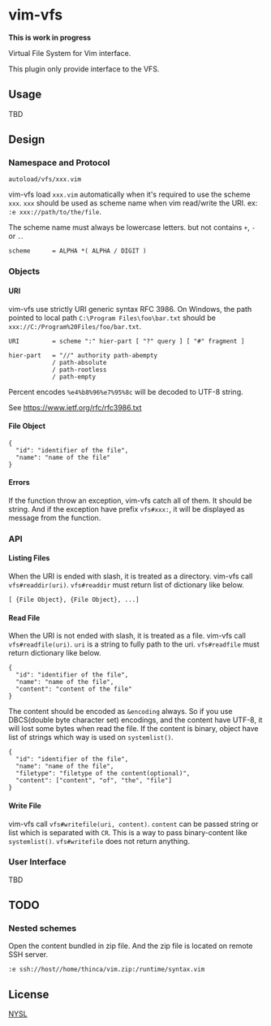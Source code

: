 # vim-vfs

**This is work in progress**

Virtual File System for Vim interface.

This plugin only provide interface to the VFS.

## Usage

TBD

## Design

### Namespace and Protocol

```
autoload/vfs/xxx.vim
```

vim-vfs load `xxx.vim` automatically when it's required to use the scheme `xxx`.
`xxx` should be used as scheme name when vim read/write the URI. ex: `:e xxx://path/to/the/file`.

The scheme name must always be lowercase letters. but not contains `+`, `-` or `.`.

```
scheme      = ALPHA *( ALPHA / DIGIT )
```

### Objects

#### URI

vim-vfs use strictly URI generic syntax RFC 3986. On Windows, the path pointed to local path `C:\Program Files\foo\bar.txt` should be `xxx://C:/Program%20Files/foo/bar.txt`.

```
URI         = scheme ":" hier-part [ "?" query ] [ "#" fragment ]

hier-part   = "//" authority path-abempty
            / path-absolute
            / path-rootless
            / path-empty
```

Percent encodes `%e4%b8%96%e7%95%8c` will be decoded to UTF-8 string.

See https://www.ietf.org/rfc/rfc3986.txt

#### File Object

```
{
  "id": "identifier of the file",
  "name": "name of the file"
}
```

#### Errors

If the function throw an exception, vim-vfs catch all of them. It should be string. And if the exception have prefix `vfs#xxx:`, it will be displayed as message from the function.

### API

#### Listing Files

When the URI is ended with slash, it is treated as a directory. vim-vfs call `vfs#readdir(uri)`. `vfs#readdir` must return list of dictionary like below.

```
[ {File Object}, {File Object}, ...]
```

#### Read File

When the URI is not ended with slash, it is treated as a file. vim-vfs call `vfs#readfile(uri)`. `uri` is a string to fully path to the uri. `vfs#readfile` must return dictionary like below.

```
{
  "id": "identifier of the file",
  "name": "name of the file",
  "content": "content of the file"
}
```

The content should be encoded as `&encoding` always. So if you use DBCS(double byte character set) encodings, and the content have UTF-8, it will lost some bytes when read the file. If the content is binary, object have list of strings which way is used on `systemlist()`.

```
{
  "id": "identifier of the file",
  "name": "name of the file",
  "filetype": "filetype of the content(optional)",
  "content": ["content", "of", "the", "file"]
}
```

#### Write File

vim-vfs call `vfs#writefile(uri, content)`. `content` can be passed string or list which is separated with `CR`. This is a way to pass binary-content like `systemlist()`. `vfs#writefile` does not return anything.

### User Interface

TBD

## TODO

### Nested schemes

Open the content bundled in zip file. And the zip file is located on remote SSH server.

```
:e ssh://host//home/thinca/vim.zip:/runtime/syntax.vim
```



## License

[NYSL](http://www.kmonos.net/nysl/index.en.html)
